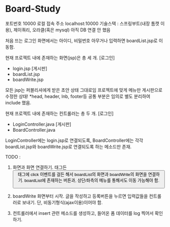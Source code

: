 # Board-Study

포트번호 10000
로컬 접속 주소 localhost:10000
기술스택 : 스프링부트(내장 톰캣 이용), 제이쿼리, 오라클(혹은 mysql)
아직 DB 연결 안 했음

처음 뜨는 로그인 화면에서는 아이디, 비밀번호 아무거나 입력하면 boardList.jsp로 이동함.

현재 프로젝트 내에 존재하는 화면(jsp)은 총 세 개.
[로그인]
- login.jsp
[게시판]
- boardList.jsp
- boardWrite.jsp

모든 jsp는 퍼블리셔에게 받은 초안 상태 그대로임 프로젝트에 맞게 메뉴만 게시판으로 수정한 상태!
*head, header, lnb, footer등 공통 부분은 임의로 별도 분리하여 include 했음.

현재 프로젝트 내에 존재하는 컨트롤러는 총 두 개.
[로그인]
- LoginController.java
[게시판]
- BoardController.java

LoginController에는 login.jsp로 연결되도록, 
BoardController에는 각각 boardList.jsp와 boardWrite.jsp로 연결되도록 하는 메소드만 존재.


TODO : 
1. 화면과 화면 연결하기.
  <a>태그든 <button>태그에 click 이벤트를 걸든 해서 boardList의 화면과 boardWrite의 화면을 연결하기.
  boardList에 존재하는 버튼과, 상단/좌측의 메뉴를 통해서도 이동 가능해야 함.
  
2. boardWrite 화면부터 시작.
   글을 작성하고 등록버튼을 누르면 입력값들을 컨트롤러로 보내기. 
   단, 비동기형식(ajax이용)이어야 함.

3. 컨트롤러에서 insert 관련 메소드를 생성하고, 들어온 폼 데이터를 log 찍어서 확인하기.
